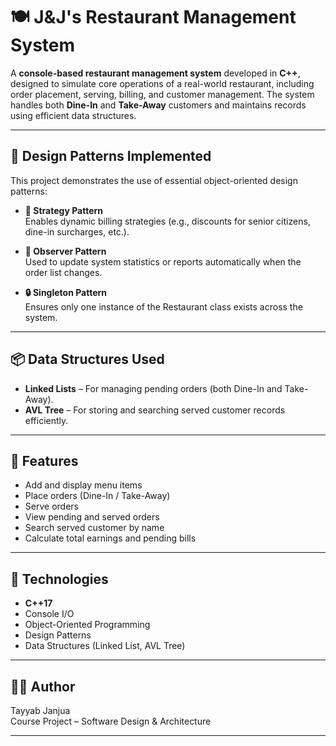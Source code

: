 # 🍽️ J&J's Restaurant Management System

A **console-based restaurant management system** developed in **C++**, designed to simulate core operations of a real-world restaurant, including order placement, serving, billing, and customer management. The system handles both **Dine-In** and **Take-Away** customers and maintains records using efficient data structures.

---

## 🧠 Design Patterns Implemented

This project demonstrates the use of essential object-oriented design patterns:

- **🔁 Strategy Pattern**  
  Enables dynamic billing strategies (e.g., discounts for senior citizens, dine-in surcharges, etc.).

- **🔔 Observer Pattern**  
  Used to update system statistics or reports automatically when the order list changes.

- **🔒 Singleton Pattern**  
  Ensures only one instance of the Restaurant class exists across the system.

---

## 📦 Data Structures Used

- **Linked Lists** – For managing pending orders (both Dine-In and Take-Away).
- **AVL Tree** – For storing and searching served customer records efficiently.

---

## 🚀 Features

- Add and display menu items
- Place orders (Dine-In / Take-Away)
- Serve orders
- View pending and served orders
- Search served customer by name
- Calculate total earnings and pending bills

---

## 🧰 Technologies

- **C++17**
- Console I/O
- Object-Oriented Programming
- Design Patterns
- Data Structures (Linked List, AVL Tree)

---

## 👨‍💻 Author

Tayyab Janjua  
Course Project – Software Design & Architecture

---

